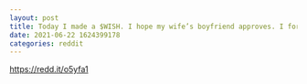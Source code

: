 ```yaml
--- 
layout: post 
title: Today I made a $WISH. I hope my wife’s boyfriend approves. I forgot to ask him. 
date: 2021-06-22 1624399178 
categories: reddit 
--- 
```

https://redd.it/o5yfa1